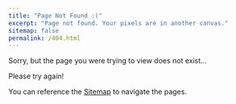 ```yaml
---
title: "Page Not Found :("
excerpt: "Page not found. Your pixels are in another canvas."
sitemap: false
permalink: /404.html
---
```


Sorry, but the page you were trying to view does not exist...

Please try again!

You can reference the [Sitemap](/sitemap/) to navigate the pages.
